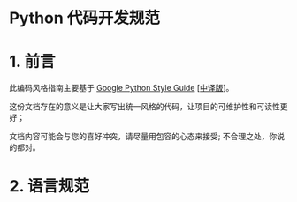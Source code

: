 # Python 代码开发规范

# 1. 前言

此编码风格指南主要基于 [Google Python Style Guide](http://google-styleguide.googlecode.com/svn/trunk/pyguide.html) [[中译版](http://google-styleguide.googlecode.com/svn/trunk/pyguide.html)]。

这份文档存在的意义是让大家写出统一风格的代码，让项目的可维护性和可读性更好；

文档内容可能会与您的喜好冲突，请尽量用包容的心态来接受; 不合理之处，你说的都对。

# 2. 语言规范

